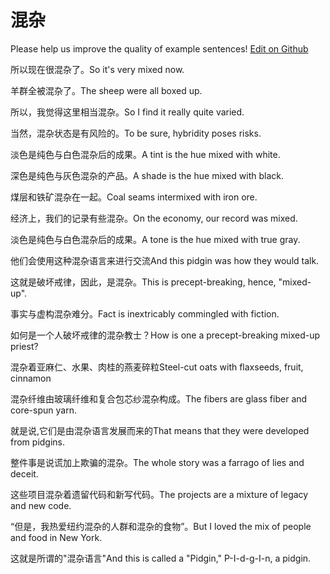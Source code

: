 # 混杂

Please help us improve the quality of example sentences! [Edit on Github](https://github.com/jiyushe/jiyu-example-sentence-source/blob/main/chinese/hunza.md)

<p><span class="chinese">所以现在很混杂了。</span><span class="english">So it's very mixed now.</span></p>

<p><span class="chinese">羊群全被混杂了。</span><span class="english">The sheep were all boxed up.</span></p>

<p><span class="chinese">所以，我觉得这里相当混杂。</span><span class="english">So I find it really quite varied.</span></p>

<p><span class="chinese">当然，混杂状态是有风险的。</span><span class="english">To be sure, hybridity poses risks.</span></p>

<p><span class="chinese">淡色是纯色与白色混杂后的成果。</span><span class="english">A tint is the hue mixed with white.</span></p>

<p><span class="chinese">深色是纯色与灰色混杂的产品。</span><span class="english">A shade is the hue mixed with black.</span></p>

<p><span class="chinese">煤层和铁矿混杂在一起。</span><span class="english">Coal seams intermixed with iron ore.</span></p>

<p><span class="chinese">经济上，我们的记录有些混杂。</span><span class="english">On the economy, our record was mixed.</span></p>

<p><span class="chinese">淡色是纯色与白色混杂后的成果。</span><span class="english">A tone is the hue mixed with true gray.</span></p>

<p><span class="chinese">他们会使用这种混杂语言来进行交流</span><span class="english">And this pidgin was how they would talk.</span></p>

<p><span class="chinese">这就是破坏戒律，因此，是混杂。</span><span class="english">This is precept-breaking, hence, "mixed-up".</span></p>

<p><span class="chinese">事实与虚构混杂难分。</span><span class="english">Fact is inextricably commingled with fiction.</span></p>

<p><span class="chinese">如何是一个人破坏戒律的混杂教士？</span><span class="english">How is one a precept-breaking mixed-up priest?</span></p>

<p><span class="chinese">混杂着亚麻仁、水果、肉桂的燕麦碎粒</span><span class="english">Steel-cut oats with flaxseeds, fruit, cinnamon</span></p>

<p><span class="chinese">混杂纤维由玻璃纤维和复合包芯纱混杂构成。</span><span class="english">The fibers are glass fiber and core-spun yarn.</span></p>

<p><span class="chinese">就是说,它们是由混杂语言发展而来的</span><span class="english">That means that they were developed from pidgins.</span></p>

<p><span class="chinese">整件事是说谎加上欺骗的混杂。</span><span class="english">The whole story was a farrago of lies and deceit.</span></p>

<p><span class="chinese">这些项目混杂着遗留代码和新写代码。</span><span class="english">The projects are a mixture of legacy and new code.</span></p>

<p><span class="chinese">“但是，我热爱纽约混杂的人群和混杂的食物”。</span><span class="english">But I loved the mix of people and food in New York.</span></p>

<p><span class="chinese">这就是所谓的"混杂语言"</span><span class="english">And this is called a "Pidgin," P-I-d-g-I-n, a pidgin.</span></p>

